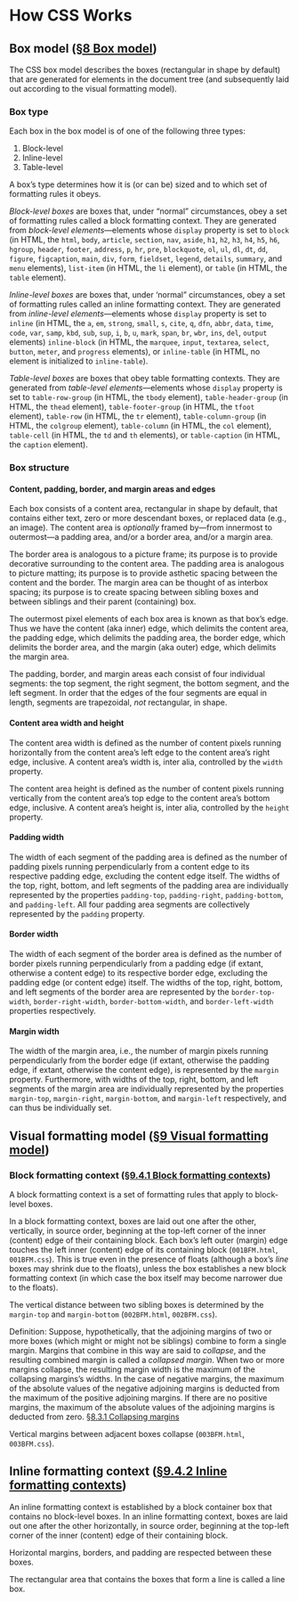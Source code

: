 # How CSS Works

## Box model ([&sect;8 Box model](https://www.w3.org/TR/CSS22/box.html))
The CSS box model describes the boxes (rectangular in shape by default) that are generated for elements in the document tree (and subsequently laid out according to the visual formatting model).
### Box type
Each box in the box model is of one of the following three types:

1. Block-level
2. Inline-level
3. Table-level

A box&rsquo;s type determines how it is (or can be) sized and to which set of formatting rules it obeys.

<dfn>Block-level boxes</dfn> are boxes that, under &ldquo;normal&rdquo; circumstances, obey a set of formatting rules called a block formatting context. They are generated from <dfn>block-level elements</dfn>&mdash;elements whose `display` property is set to `block` (in HTML, the `html`, `body`, `article`, `section`, `nav`, `aside`, `h1`, `h2`, `h3`, `h4`, `h5`, `h6`, `hgroup`, `header`, `footer`, `address`, `p`, `hr`, `pre`, `blockquote`, `ol`, `ul`, `dl`, `dt`, `dd`, `figure`, `figcaption`, `main`, `div`, `form`, `fieldset`, `legend`, `details`, `summary`, and `menu` elements), `list-item` (in HTML, the `li` element), or `table` (in HTML, the `table` element).

<dfn>Inline-level boxes</dfn> are boxes that, under &lsquo;normal&rdquo; circumstances, obey a set of formatting rules called an inline formatting context. They are generated from <dfn>inline-level elements</dfn>&mdash;elements whose `display` property is set to `inline` (in HTML, the `a`, `em`, `strong`, `small`, `s`, `cite`, `q`, `dfn`, `abbr`, `data`, `time`, `code`, `var`, `samp`, `kbd`, `sub`, `sup`, `i`, `b`, `u`, `mark`, `span`, `br`, `wbr`, `ins`, `del`, `output` elements) `inline-block` (in HTML, the `marquee`, `input`, `textarea`, `select`, `button`, `meter`, and `progress` elements), or `inline-table` (in HTML, no element is initialized to `inline-table`).

<dfn>Table-level boxes</dfn> are boxes that obey table formatting contexts. They are generated from <dfn>table-level elements</dfn>&mdash;elements whose `display` property is set to `table-row-group` (in HTML, the `tbody` element), `table-header-group` (in HTML, the `thead` element), `table-footer-group` (in HTML, the `tfoot` element), `table-row` (in HTML, the `tr` element), `table-column-group` (in HTML, the `colgroup` element), `table-column` (in HTML, the `col` element), `table-cell` (in HTML, the `td` and `th` elements), or `table-caption` (in HTML, the `caption` element).

### Box structure
#### Content, padding, border, and margin areas and edges
Each box consists of a content area, rectangular in shape by default, that contains either text, zero or more descendant boxes, or replaced data (e.g., an image). The content area is *optionally* framed by&mdash;from innermost to outermost&mdash;a padding area, and/or a border area, and/or a margin area.

The border area is analogous to a picture frame; its purpose is to provide decorative surrounding to the content area. The padding area is analogous to picture matting; its purpose is to provide asthetic spacing between the content and the border. The margin area can be thought of as interbox spacing; its purpose is to create spacing between sibling boxes and between siblings and their parent (containing) box.

The outermost pixel elements of each box area is known as that box&rsquo;s edge. Thus we have the content (aka inner) edge, which delimits the content area, the padding edge, which delimits the padding area, the border edge, which delimits the border area, and the margin (aka outer) edge, which delimits the margin area.

The padding, border, and margin areas each consist of four individual segments: the top segment, the right segment, the bottom segment, and the left segment. In order that the edges of the four segments are equal in length, segments are trapezoidal, *not* rectangular, in shape.

#### Content area width and height
The content area width is defined as the number of content pixels running horizontally from the content area&rsquo;s left edge to the content area&rsquo;s right edge, inclusive. A content area&rsquo;s width is, inter alia, controlled by the `width` property.

The content area height is defined as the number of content pixels running vertically from the content area&rsquo;s top edge to the content area&rsquo;s bottom edge, inclusive. A content area&rsquo;s height is, inter alia, controlled by the `height` property.

#### Padding width
The width of each segment of the padding area is defined as the number of padding pixels running perpendicularly from a content edge to its respective padding edge, excluding the content edge itself. The widths of the top, right, bottom, and left segments of the padding area are individually represented by the properties `padding-top`, `padding-right`, `padding-bottom`, and `padding-left`. All four padding area segments are collectively represented by the `padding` property.

#### Border width
The width of each segment of the border area is defined as the number of border pixels running perpendicularly from a padding edge (if extant, otherwise a content edge) to its respective border edge, excluding the padding edge (or content edge) itself. The widths of the top, right, bottom, and left segments of the border area are represented by the `border-top-width`, `border-right-width`, `border-bottom-width`, and `border-left-width` properties respectively.

#### Margin width
The width of the margin area, i.e., the number of margin pixels running perpendicularly from the border edge (if extant, otherwise the padding edge, if extant, otherwise the content edge), is represented by the `margin` property. Furthermore, with widths of the top, right, bottom, and left segments of the margin area are individually represented by the properties `margin-top`, `margin-right`, `margin-bottom`, and `margin-left` respectively, and can thus be individually set.



## Visual formatting model ([&sect;9 Visual formatting model](https://www.w3.org/TR/CSS22/visuren.html))


### Block formatting context ([&sect;9.4.1 Block formatting contexts](https://www.w3.org/TR/CSS22/visuren.html#block-formatting))
A block formatting context is a set of formatting rules that apply to block-level boxes.

In a block formatting context, boxes are laid out one after the other, vertically, in source order, beginning at the top-left corner of the inner (content) edge of their containing block. Each box&rsquo;s left outer (margin) edge touches the left inner (content) edge of its containing block (`001BFM.html`, `001BFM.css`). This is true even in the presence of floats (although a box&rsquo;s *line* boxes may shrink due to the floats), unless the box establishes a new block formatting context (in which case the box itself may become narrower due to the floats).

The vertical distance between two sibling boxes is determined by the `margin-top` and `margin-bottom` (`002BFM.html`, `002BFM.css`).

Definition: Suppose, hypothetically, that the adjoining margins of two or more boxes (which might or might not be siblings) combine to form a single margin. Margins that combine in this way are said to <dfn>collapse</dfn>, and the resulting combined margin is called a <dfn>collapsed margin</dfn>. When two or more margins collapse, the resulting margin width is the maximum of the collapsing margins&rsquo;s widths. In the case of negative margins, the maximum of the absolute values of the negative adjoining margins is deducted from the maximum of the positive adjoining margins. If there are no positive margins, the maximum of the absolute values of the adjoining margins is deducted from zero. [&sect;8.3.1 Collapsing margins](https://www.w3.org/TR/CSS22/box.html#collapsing-margins)

Vertical margins between adjacent boxes collapse (`003BFM.html`, `003BFM.css`).

## Inline formatting context ([&sect;9.4.2 Inline formatting contexts](https://www.w3.org/TR/CSS22/visuren.html#inline-formatting))
An inline formatting context is established by a block container box that contains no block-level boxes. In an inline formatting context, boxes are laid out one after the other horizontally, in source order, beginning at the top-left corner of the inner (content) edge of their containing block.

Horizontal margins, borders, and padding are respected between these boxes.

The rectangular area that contains the boxes that form a line is called a line box.
